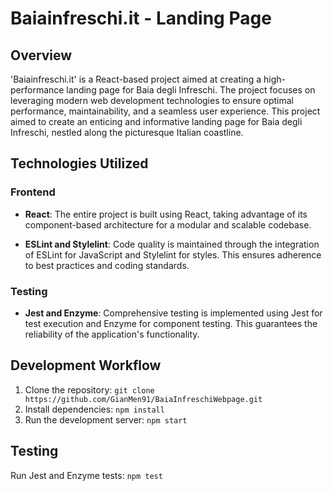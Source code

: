 # Baiainfreschi.it - Landing Page

## Overview

'Baiainfreschi.it' is a React-based project aimed at creating a high-performance landing page for Baia degli Infreschi. The project focuses on leveraging modern web development technologies to ensure optimal performance, maintainability, and a seamless user experience.
This project aimed to create an enticing and informative landing page for Baia degli Infreschi, nestled along the picturesque Italian coastline.

## Technologies Utilized

### Frontend

- **React**: The entire project is built using React, taking advantage of its component-based architecture for a modular and scalable codebase.

- **ESLint and Stylelint**: Code quality is maintained through the integration of ESLint for JavaScript and Stylelint for styles. This ensures adherence to best practices and coding standards.

### Testing

- **Jest and Enzyme**: Comprehensive testing is implemented using Jest for test execution and Enzyme for component testing. This guarantees the reliability of the application's functionality.

## Development Workflow

1. Clone the repository: `git clone https://github.com/GianMen91/BaiaInfreschiWebpage.git`
2. Install dependencies: `npm install`
3. Run the development server: `npm start`

## Testing

Run Jest and Enzyme tests: `npm test`
